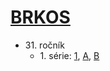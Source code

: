 # [BRKOS](https://brkos.math.muni.cz/)

- 31\. ročník
  - 1\. série: [1](./31/1s/1.pdf), [A](./31/1s/A.pdf), [B](./31/1s/B.pdf)
